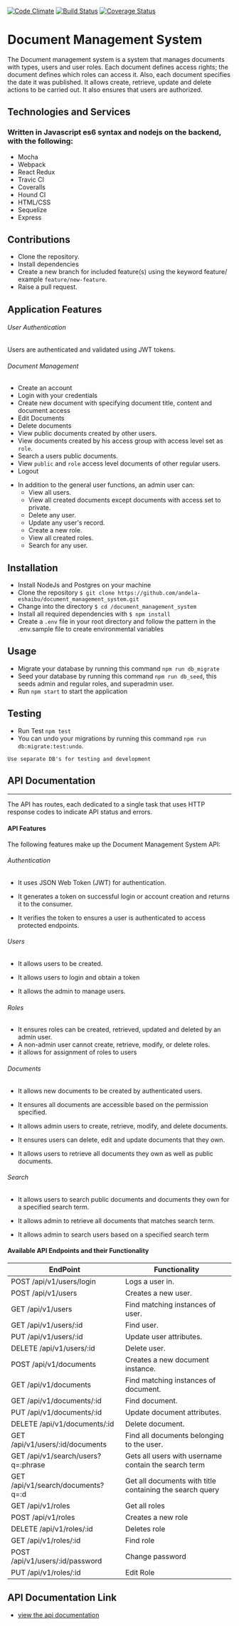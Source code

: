[![Code Climate](https://codeclimate.com/github/andela-eshaibu/document_management_system/badges/gpa.svg)](https://codeclimate.com/github/andela-eshaibu/document_management_system)
[![Build Status](https://travis-ci.org/andela-eshaibu/document_management_system.svg?branch=develop)](https://travis-ci.org/andela-eshaibu/document_management_system)
[![Coverage Status](https://coveralls.io/repos/github/andela-eshaibu/document_management_system/badge.svg?branch=develop)](https://coveralls.io/github/andela-eshaibu/document_management_system?branch=develop)

# Document Management System
The Document management system is a system that manages documents with types, users and user roles. 
Each document defines access rights; the document defines which roles can access it. Also, each document specifies the date 
it was published. It allows create, retrieve, update and delete actions to be carried out. It also ensures that users are authorized.

## Technologies and Services

### Written in Javascript es6 syntax and nodejs on the backend, with the following:

* Mocha
* Webpack
* React Redux
* Travic CI
* Coveralls
* Hound CI
* HTML/CSS
* Sequelize
* Express


## Contributions

* Clone the repository.
* Install dependencies
* Create a new branch for included feature(s) using the keyword feature/ example `feature/new-feature`.
* Raise a pull request.

## Application Features
###### User Authentication
Users are authenticated and validated using JWT tokens.

###### Document Management
*   Create an account
*   Login with your credentials
*   Create new document with specifying document title, content and document access
*   Edit Documents
*   Delete documents
*   View public documents created by other users.
*   View documents created by his access group with access level set as `role`.
*   Search a users public documents.
*   View `public` and `role` access level documents of other regular users.
*   Logout

-   In addition to the general user functions, an admin user can:
    -   View all users.
    -   View all created documents except documents with access set to private.
    -   Delete any user.
    -   Update any user's record.
    -   Create a new role.
    -   View all created roles.
    -   Search for any user.

## Installation
-   Install NodeJs and Postgres on your machine
-   Clone the repository `$ git clone https://github.com/andela-eshaibu/document_management_system.git`
-   Change into the directory `$ cd /document_management_system`
-   Install all required dependencies with `$ npm install`
-   Create a `.env` file in your root directory and follow the pattern in the .env.sample file to create environmental variables

## Usage
-   Migrate your database by running this command `npm run db_migrate`
-   Seed your database by running this command `npm run db_seed`, this seeds admin and regular roles, and superadmin user.
-   Run `npm start` to start the application

## Testing
-   Run Test `npm test`
-   You can undo your migrations by running this command `npm run db:migrate:test:undo`.

` Use separate DB's for testing and development `

## API Documentation
-----
The API has routes, each dedicated to a single task that uses HTTP response codes to indicate API status and errors.
#### API Features

The following features make up the Document Management System API:

###### Authentication
-   It uses JSON Web Token (JWT) for authentication.

-   It generates a token on successful login or account creation and returns it to the consumer.

-   It verifies the token to ensures a user is authenticated to access protected endpoints.

###### Users

-   It allows users to be created.

-   It allows users to login and obtain a token

-   It allows the admin to manage users.

###### Roles

-   It ensures roles can be created, retrieved, updated and deleted by an admin user.
-   A non-admin user cannot create, retrieve, modify, or delete roles.
-   it allows for assignment of roles to users

###### Documents

-   It allows new documents to be created by authenticated users.

-   It ensures all documents are accessible based on the permission specified.

-   It allows admin users to create, retrieve, modify, and delete documents.


-   It ensures users can delete, edit and update documents that they own.

-   It allows users to retrieve all documents they own as well as public documents.

###### Search

-   It allows users to search public documents and documents they own for a specified search term.

-   It allows admin to retrieve all documents that matches search term.

-   It allows admin to search users based on a specified search term

#### Available API Endpoints and their Functionality

EndPoint                            |   Functionality
------------------------------------|------------------------
POST /api/v1/users/login            |   Logs a user in.
POST /api/v1/users                  |   Creates a new user.
GET /api/v1/users                   |   Find matching instances of user.
GET /api/v1/users/:id               |   Find user.
PUT /api/v1/users/:id               |   Update user attributes.
DELETE /api/v1/users/:id            |   Delete user.
POST /api/v1/documents              |   Creates a new document instance.
GET /api/v1/documents               |   Find matching instances of document.
GET /api/v1/documents/:id           |   Find document.
PUT /api/v1/documents/:id           |   Update document attributes.
DELETE /api/v1/documents/:id        |   Delete document.
GET /api/v1/users/:id/documents     |   Find all documents belonging to the user.
GET /api/v1/search/users?q=:phrase  |   Gets all users with username contain the search term
GET /api/v1/search/documents?q=:d   |   Get all documents with title containing the search query
GET /api/v1/roles                   |   Get all roles
POST /api/v1/roles                  |   Creates a new role
DELETE /api/v1/roles/:id            |   Deletes role
GET /api/v1/roles/:id               |   Find role
POST /api/v1/users/:id/password     |   Change password
PUT /api/v1/roles/:id               |   Edit Role

## API Documentation Link
- [view the api documentation](https://e-docman.herokuapp.com/documentation)